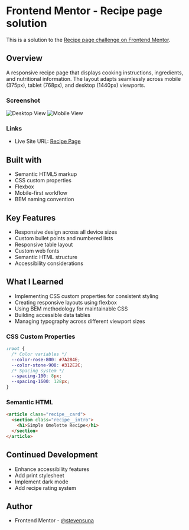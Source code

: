 # Frontend Mentor - Recipe page solution

This is a solution to the [Recipe page challenge on Frontend Mentor](https://www.frontendmentor.io/challenges/recipe-page-KiTsR8QQKm).

## Overview

A responsive recipe page that displays cooking instructions, ingredients, and nutritional information. The layout adapts seamlessly across mobile (375px), tablet (768px), and desktop (1440px) viewports.

### Screenshot

![Desktop View](./screenshots/desktop.png)
![Mobile View](./screenshots/mobile.png)

### Links

- Live Site URL: [Recipe Page](your-live-site-url.com)

## Built with

- Semantic HTML5 markup
- CSS custom properties
- Flexbox
- Mobile-first workflow
- BEM naming convention

## Key Features

- Responsive design across all device sizes
- Custom bullet points and numbered lists
- Responsive table layout
- Custom web fonts
- Semantic HTML structure
- Accessibility considerations

## What I Learned

- Implementing CSS custom properties for consistent styling
- Creating responsive layouts using flexbox
- Using BEM methodology for maintainable CSS
- Building accessible data tables
- Managing typography across different viewport sizes

### CSS Custom Properties

```css
:root {
  /* Color variables */
  --color-rose-800: #7A284E;
  --color-stone-900: #312E2C;
  /* Spacing system */
  --spacing-100: 8px;
  --spacing-1600: 128px;
}
```

### Semantic HTML

```html
<article class="recipe__card">
  <section class="recipe__intro">
    <h1>Simple Omelette Recipe</h1>
  </section>
</article>
```

## Continued Development

- Enhance accessibility features
- Add print stylesheet
- Implement dark mode
- Add recipe rating system

## Author

- Frontend Mentor - [@stevensuna](https://www.frontendmentor.io/profile/stevensuna)